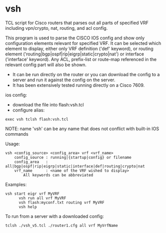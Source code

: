 # vsh
TCL script for Cisco routers that parses out all parts of specified VRF including vpn/crypto, nat, routing, and acl config.

This program is used to parse the CISCO IOS config and show only configuration elements relevant for specified VRF. It can be selected which element to display, either only VRF definition ('def' keyword), or routing element ('routing|bgp|ospf|rip|eigrp|static|crypto|nat') or interface ('interface' keyword). Any ACL, prefix-list or route-map referenced in the relevant config part will also be shown.

* It can be run directly on the router or you can download the config to a server and run it against the config on the server. 
* It has been extensively tested running directly on a Cisco 7609. 

ios config:

   * download the file into flash:vsh.tcl
   * configure alias:
   
   	exec vsh tclsh flash:vsh.tcl
	
NOTE: name 'vsh' can be any name that does not conflict with built-in IOS commands

Usage: 
	
	vsh <config_source> <config_area> vrf <vrf_name>
   		config_source : running|{startup|config} or filename
   		config_area   : all|bgp|ospf|rip|eigrp|static|interface|def|routing|crypto|nat
   		vrf_name      : <name of the VRF wished to display>
      		All keywords can be abbreviated

Examples:

	vsh start eigr vrf MyVRF
          vsh run all vrf MyVRF
          vsh flash:myconf.txt routing vrf MyVRF
          vsh help


To run from a server with a downloaded config:

	tclsh ./vsh_v5.tcl ./router1.cfg all vrf MyVrfName


